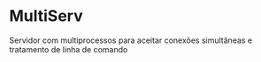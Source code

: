 # MultiServ
Servidor com multiprocessos para aceitar conexões simultâneas e tratamento de linha de comando
